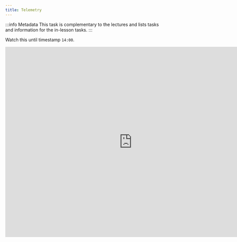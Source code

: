 ```yaml
---
title: Telemetry
---
```


:::info Metadata
This task is complementary to the lectures and lists tasks and information for the in-lesson tasks.
:::

Watch this until timestamp `14:00`.

<iframe width="800" height="600" src="https://www.youtube-nocookie.com/embed/h4Sl21AKiDg" title="YouTube video player" frameborder="0" allow="accelerometer; autoplay; clipboard-write; encrypted-media; gyroscope; picture-in-picture" allowfullscreen></iframe>